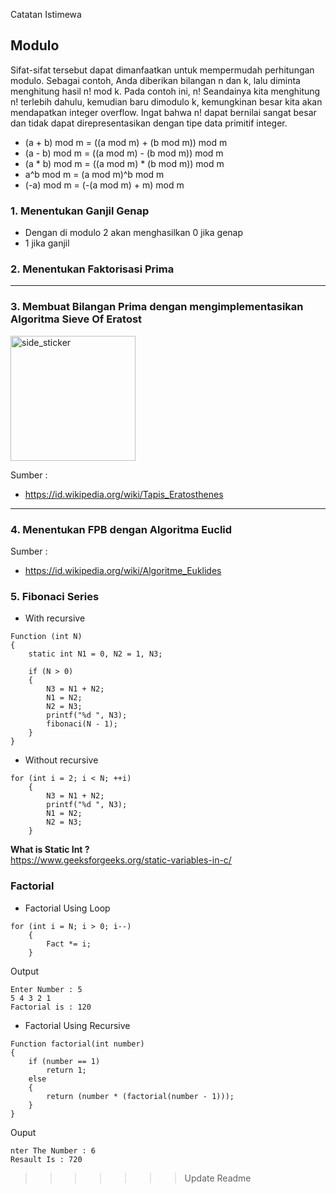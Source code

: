 Catatan Istimewa

## Modulo

Sifat-sifat tersebut dapat dimanfaatkan untuk mempermudah perhitungan modulo. Sebagai contoh, Anda diberikan bilangan n dan k, lalu diminta menghitung hasil n! mod k. Pada contoh ini, n! Seandainya kita menghitung n! terlebih dahulu, kemudian baru dimodulo k, kemungkinan besar kita akan mendapatkan integer overflow. Ingat bahwa n! dapat bernilai sangat besar dan tidak dapat direpresentasikan dengan tipe data primitif integer.

- (a + b) mod m = ((a mod m) + (b mod m)) mod m
- (a - b) mod m = ((a mod m) - (b mod m)) mod m
- (a * b) mod m = ((a mod m) * (b mod m)) mod m
- a^b mod m     = (a mod m)^b mod m
- (-a) mod m    = (-(a mod m) + m) mod m 

### 1. Menentukan Ganjil Genap
- Dengan di modulo 2 akan menghasilkan 0 jika genap
- 1 jika ganjil

### 2. Menentukan Faktorisasi Prima
---

### 3. Membuat Bilangan Prima dengan mengimplementasikan Algoritma Sieve Of Eratost
<img align="center" width=200px height=200px alt="side_sticker" src="https://id.wikipedia.org/wiki/Berkas:Sieve_of_Eratosthenes_animation.gif" />

Sumber : 
- https://id.wikipedia.org/wiki/Tapis_Eratosthenes
---

### 4. Menentukan FPB dengan Algoritma Euclid 

Sumber :
- https://id.wikipedia.org/wiki/Algoritme_Euklides

### 5. Fibonaci Series

- With recursive
```
Function (int N)
{
    static int N1 = 0, N2 = 1, N3;

    if (N > 0)
    {
        N3 = N1 + N2;
        N1 = N2;
        N2 = N3;
        printf("%d ", N3);
        fibonaci(N - 1);
    }
}
```
- Without recursive
```
for (int i = 2; i < N; ++i)
    {
        N3 = N1 + N2;
        printf("%d ", N3);
        N1 = N2;
        N2 = N3;
    }
```
**What is Static Int ?** <br>
https://www.geeksforgeeks.org/static-variables-in-c/

### Factorial 
- Factorial Using Loop
```
for (int i = N; i > 0; i--)
    {
        Fact *= i;
    }
```
Output
```
Enter Number : 5 
5 4 3 2 1 
Factorial is : 120
``` 

- Factorial Using Recursive
```
Function factorial(int number)
{
    if (number == 1)
        return 1;
    else
    {
        return (number * (factorial(number - 1)));
    }
}
```
Ouput
```
nter The Number : 6
Resault Is : 720
```
>>>>>>> Update Readme
